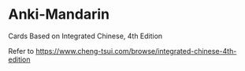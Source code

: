 # Anki-Mandarin
Cards Based on Integrated Chinese, 4th Edition

Refer to https://www.cheng-tsui.com/browse/integrated-chinese-4th-edition
